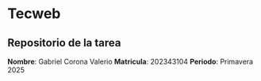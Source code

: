 # Tecweb
## Repositorio de la tarea 
__Nombre__: Gabriel Corona Valerio 
__Matricula__: 202343104
__Periodo__: Primavera 2025
